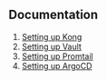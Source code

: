 ## Documentation

1. [Setting up Kong](./kong/README.md)
2. [Setting up Vault](./vault/README.md)
3. [Setting up Promtail](./promtail/README.md)
4. [Setting up ArgoCD](./argocd/README.md)
